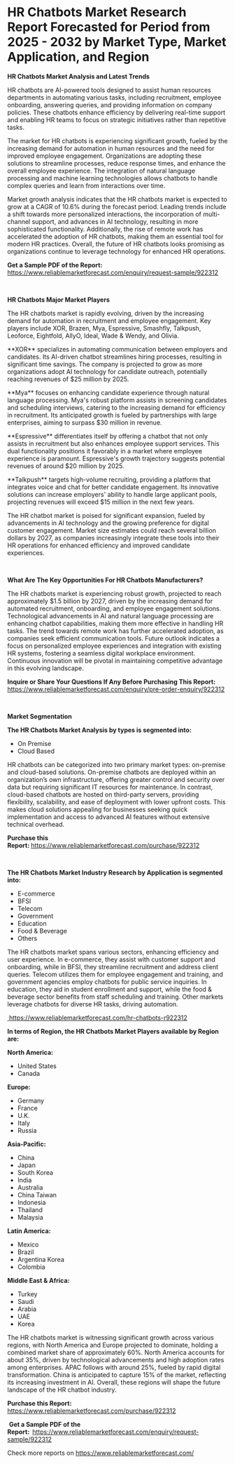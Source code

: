 <p><h1>HR Chatbots Market Research Report Forecasted for Period from 2025 -  2032 by Market Type, Market Application, and Region</h1></p><p><strong>HR Chatbots Market Analysis and Latest Trends</strong></p>
<p><p>HR chatbots are AI-powered tools designed to assist human resources departments in automating various tasks, including recruitment, employee onboarding, answering queries, and providing information on company policies. These chatbots enhance efficiency by delivering real-time support and enabling HR teams to focus on strategic initiatives rather than repetitive tasks.</p><p>The market for HR chatbots is experiencing significant growth, fueled by the increasing demand for automation in human resources and the need for improved employee engagement. Organizations are adopting these solutions to streamline processes, reduce response times, and enhance the overall employee experience. The integration of natural language processing and machine learning technologies allows chatbots to handle complex queries and learn from interactions over time.</p><p>Market growth analysis indicates that the HR chatbots market is expected to grow at a CAGR of 10.6% during the forecast period. Leading trends include a shift towards more personalized interactions, the incorporation of multi-channel support, and advances in AI technology, resulting in more sophisticated functionality. Additionally, the rise of remote work has accelerated the adoption of HR chatbots, making them an essential tool for modern HR practices. Overall, the future of HR chatbots looks promising as organizations continue to leverage technology for enhanced HR operations.</p></p>
<p><strong>Get a Sample PDF of the Report:&nbsp;</strong> <a href="https://www.reliablemarketforecast.com/enquiry/request-sample/922312?utm_campaign=2739&utm_medium=2&utm_source=Github&utm_content=ia&utm_term=07032025&utm_id=hr-chatbots">https://www.reliablemarketforecast.com/enquiry/request-sample/922312</a></p>
<p>&nbsp;</p>
<p><strong>HR Chatbots Major Market Players</strong></p>
<p><p>The HR chatbots market is rapidly evolving, driven by the increasing demand for automation in recruitment and employee engagement. Key players include XOR, Brazen, Mya, Espressive, Smashfly, Talkpush, Leoforce, Eightfold, AllyO, Ideal, Wade & Wendy, and Olivia.</p><p>**XOR** specializes in automating communication between employers and candidates. Its AI-driven chatbot streamlines hiring processes, resulting in significant time savings. The company is projected to grow as more organizations adopt AI technology for candidate outreach, potentially reaching revenues of $25 million by 2025.</p><p>**Mya** focuses on enhancing candidate experience through natural language processing. Mya's robust platform assists in screening candidates and scheduling interviews, catering to the increasing demand for efficiency in recruitment. Its anticipated growth is fueled by partnerships with large enterprises, aiming to surpass $30 million in revenue.</p><p>**Espressive** differentiates itself by offering a chatbot that not only assists in recruitment but also enhances employee support services. This dual functionality positions it favorably in a market where employee experience is paramount. Espressive's growth trajectory suggests potential revenues of around $20 million by 2025.</p><p>**Talkpush** targets high-volume recruiting, providing a platform that integrates voice and chat for better candidate engagement. Its innovative solutions can increase employers' ability to handle large applicant pools, projecting revenues will exceed $15 million in the next few years.</p><p>The HR chatbot market is poised for significant expansion, fueled by advancements in AI technology and the growing preference for digital customer engagement. Market size estimates could reach several billion dollars by 2027, as companies increasingly integrate these tools into their HR operations for enhanced efficiency and improved candidate experiences.</p></p>
<p>&nbsp;</p>
<p><strong>What Are The Key Opportunities For HR Chatbots Manufacturers?</strong></p>
<p><p>The HR chatbots market is experiencing robust growth, projected to reach approximately $1.5 billion by 2027, driven by the increasing demand for automated recruitment, onboarding, and employee engagement solutions. Technological advancements in AI and natural language processing are enhancing chatbot capabilities, making them more effective in handling HR tasks. The trend towards remote work has further accelerated adoption, as companies seek efficient communication tools. Future outlook indicates a focus on personalized employee experiences and integration with existing HR systems, fostering a seamless digital workplace environment. Continuous innovation will be pivotal in maintaining competitive advantage in this evolving landscape.</p></p>
<p><strong>Inquire or Share Your Questions If Any Before Purchasing This Report:</strong> <a href="https://www.reliablemarketforecast.com/enquiry/pre-order-enquiry/922312?utm_campaign=2739&utm_medium=2&utm_source=Github&utm_content=ia&utm_term=07032025&utm_id=hr-chatbots">https://www.reliablemarketforecast.com/enquiry/pre-order-enquiry/922312</a></p>
<p>&nbsp;</p>
<p><strong>Market Segmentation</strong></p>
<p><strong>The HR Chatbots Market Analysis by types is segmented into:</strong></p>
<p><ul><li>On Premise</li><li>Cloud Based</li></ul></p>
<p><p>HR chatbots can be categorized into two primary market types: on-premise and cloud-based solutions. On-premise chatbots are deployed within an organization’s own infrastructure, offering greater control and security over data but requiring significant IT resources for maintenance. In contrast, cloud-based chatbots are hosted on third-party servers, providing flexibility, scalability, and ease of deployment with lower upfront costs. This makes cloud solutions appealing for businesses seeking quick implementation and access to advanced AI features without extensive technical overhead.</p></p>
<p><strong>Purchase this Report:&nbsp;</strong><a href="https://www.reliablemarketforecast.com/purchase/922312?utm_campaign=2739&utm_medium=2&utm_source=Github&utm_content=ia&utm_term=07032025&utm_id=hr-chatbots">https://www.reliablemarketforecast.com/purchase/922312</a></p>
<p>&nbsp;</p>
<p><strong>The HR Chatbots Market Industry Research by Application is segmented into:</strong></p>
<p><ul><li>E-commerce</li><li>BFSI</li><li>Telecom</li><li>Government</li><li>Education</li><li>Food & Beverage</li><li>Others</li></ul></p>
<p><p>The HR chatbots market spans various sectors, enhancing efficiency and user experience. In e-commerce, they assist with customer support and onboarding, while in BFSI, they streamline recruitment and address client queries. Telecom utilizes them for employee engagement and training, and government agencies employ chatbots for public service inquiries. In education, they aid in student enrollment and support, while the food & beverage sector benefits from staff scheduling and training. Other markets leverage chatbots for diverse HR tasks, driving automation.</p></p>
<p><a href="https://www.reliablemarketforecast.com/hr-chatbots-r922312?utm_campaign=2739&utm_medium=2&utm_source=Github&utm_content=ia&utm_term=07032025&utm_id=hr-chatbots">&nbsp;https://www.reliablemarketforecast.com/hr-chatbots-r922312</a></p>
<p><strong>In terms of Region, the HR Chatbots Market Players available by Region are:</strong></p>
<p>
    <p> <strong> North America: </strong>
        <ul>
            <li>United States</li>
            <li>Canada</li>
        </ul>
        </p> 
    <p> <strong> Europe: </strong>
        <ul>
            <li>Germany</li>
            <li>France</li>
            <li>U.K.</li>
            <li>Italy</li>
            <li>Russia</li>
        </ul>
        </p> 
    <p> <strong> Asia-Pacific: </strong>
        <ul>
            <li>China</li>
            <li>Japan</li>
            <li>South Korea</li>
            <li>India</li>
            <li>Australia</li>
            <li>China Taiwan</li>
            <li>Indonesia</li>
            <li>Thailand</li>
            <li>Malaysia</li>
        </ul>
        </p> 
    <p> <strong> Latin America: </strong>
        <ul>
            <li>Mexico</li>
            <li>Brazil</li>
            <li>Argentina Korea</li>
            <li>Colombia</li>
        </ul>
        </p> 
    <p> <strong> Middle East & Africa: </strong>
        <ul>
            <li>Turkey</li>
            <li>Saudi</li>
            <li>Arabia</li>
            <li>UAE</li>
            <li>Korea</li>
        </ul>
    </p>
    </p>
<p><p>The HR chatbots market is witnessing significant growth across various regions, with North America and Europe projected to dominate, holding a combined market share of approximately 60%. North America accounts for about 35%, driven by technological advancements and high adoption rates among enterprises. APAC follows with around 25%, fueled by rapid digital transformation. China is anticipated to capture 15% of the market, reflecting its increasing investment in AI. Overall, these regions will shape the future landscape of the HR chatbot industry.</p></p>
<p><strong>Purchase this Report: </strong><a href="https://www.reliablemarketforecast.com/purchase/922312?utm_campaign=2739&utm_medium=2&utm_source=Github&utm_content=ia&utm_term=07032025&utm_id=hr-chatbots">https://www.reliablemarketforecast.com/purchase/922312</a></p>
<p>&nbsp;<strong>Get a Sample PDF of the Report:&nbsp;&nbsp;</strong><a href="https://www.reliablemarketforecast.com/enquiry/request-sample/922312?utm_campaign=2739&utm_medium=2&utm_source=Github&utm_content=ia&utm_term=07032025&utm_id=hr-chatbots">https://www.reliablemarketforecast.com/enquiry/request-sample/922312</a></p>
<p><strong></strong></p>
<p>Check more reports on <a href="https://www.reliablemarketforecast.com/?utm_campaign=2739&utm_medium=2&utm_source=Github&utm_content=ia&utm_term=07032025&utm_id=hr-chatbots">https://www.reliablemarketforecast.com/</a></p>